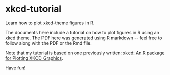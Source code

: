 # xkcd-tutorial
Learn how to plot xkcd-theme figures in R.

The documents here include a tutorial on how to plot figures in R using an [xkcd](http://xkcd.com/) theme. The PDF here was generated using R markdown -- feel free to follow along with the PDF or the Rmd file.

Note that my tutorial is based on one previously written: [xkcd: An R package for Plotting XKCD Graphics](https://cran.r-project.org/web/packages/xkcd/vignettes/xkcd-intro.pdf).

Have fun!
